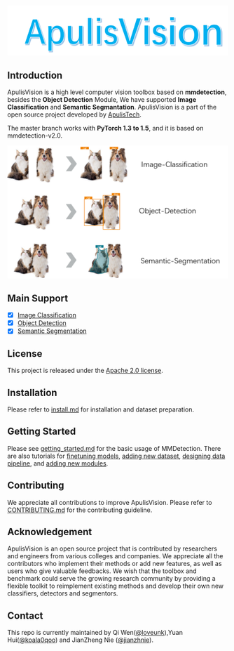 <div align="center">
  <img src="resources/apulisvision-logo.png" width="600"/>
</div>

## Introduction

ApulisVision is a high level computer vision toolbox based on **mmdetection**,  besides the **Object Detection** Module, We have supported **Image Classification** and **Semantic Segmantation**. ApulisVision is a part of the open source project developed by [ApulisTech](https://github.com/apulis).

The master branch works with **PyTorch 1.3 to 1.5**, and it is based on mmdetection-v2.0.


<div align="center">
  <img src="resources/demo.png" width="600"/>
</div>

## Main Support
- [x] [Image Classification](/docs/Image-classification.md)
- [x] [Object Detection](/docs/Object-Detection.md)
- [x] [Semantic Segmentation](/docs/Semantic-Segmentation.md)

## License

This project is released under the [Apache 2.0 license](LICENSE).


## Installation

Please refer to [install.md](docs/install.md) for installation and dataset preparation.

## Getting Started

Please see [getting_started.md](docs/getting_started.md) for the basic usage of MMDetection. There are also tutorials for [finetuning models](docs/tutorials/finetune.md), [adding new dataset](docs/tutorials/new_dataset.md), [designing data pipeline](docs/tutorials/data_pipeline.md), and [adding new modules](docs/tutorials/new_modules.md).

## Contributing

We appreciate all contributions to improve ApulisVision. Please refer to [CONTRIBUTING.md](.github/CONTRIBUTING.md) for the contributing guideline.

## Acknowledgement

ApulisVision is an open source project that is contributed by researchers and engineers from various colleges and companies. We appreciate all the contributors who implement their methods or add new features, as well as users who give valuable feedbacks.
We wish that the toolbox and benchmark could serve the growing research community by providing a flexible toolkit to reimplement existing methods and develop their own new classifiers, detectors and segmentors.


## Contact

This repo is currently maintained by Qi Wen([@loveunk](https://github.com/loveunk)),Yuan Hui([@koala0qoo](https://github.com/koala0qoo)) and JianZheng Nie ([@jianzhnie](https://github.com/jianzhnie)).